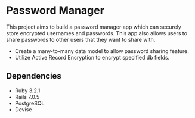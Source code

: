 # Password Manager

This project aims to build a password manager app which can securely store encrypted usernames and passwords. This app also allows users to share passwords to other users that they want to share with.

- Create a many-to-many data model to allow password sharing feature.
- Utilize Active Record Encryption to encrypt specified db fields.

## Dependencies

- Ruby 3.2.1
- Rails 7.0.5
- PostgreSQL
- Devise
